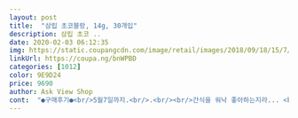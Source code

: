 ```yaml
---
layout: post 
title:  "삼립 초코블랑, 14g, 30개입" 
description: 삼립 초코 ..
date: 2020-02-03 06:12:35 
img: https://static.coupangcdn.com/image/retail/images/2018/09/18/15/7/6f43b7cd-ac54-40e0-893d-065671b0c4b8.jpg 
linkUrl: https://coupa.ng/bnWPBD 
categories: [1012] 
color: 9E9D24 
price: 9690 
author: Ask View Shop 
cont:  "●구매후기●<br/>5월7일까지.<br/>.<br/><br/>간식을 워낙 좋아하는지라... <br/><br/>겉은 하얀 쿠키반죽인데<br/>그 계기로 한번씩 땡기면 직접 사러 갔다가, 코로나때문에 외출을 자제하고 있어서 쿠팡에 검색을 하다가 발견했습니다.<br/><br/>그래도 딸기잼쿠키는 6월이던데<br/>그리고 초코반죽부분이 생각보다<br/>근데 생각해보니 큰건 어차피 한번에 다 못먹더라구요.<br/><br/>근데 왠걸 박스가 너무 가벼워서 열었더니 미니사이즈더라구요ㅋㅋㅋㅋ<br/>꾸덕꾸덕한 초코가 가득 들어서 맛도있고,  씹어먹는 재미까지 있는 과자라고 얘기하더라구요ㅎ 넵 맞습니다ㅎㅎ 이 과자도 제가 아니라 신랑 먹으라고 산겁니다ㅎ 저는 (일정기간이지만) 의식적으로 초코를 피하고있어서 전 안먹고 and amp;못먹는 상태거든요;; 아.<br/>저기요.<br/>.<br/> 혹시 삼립 초코블랑의 유통기한이 어떻게 되나요?! 어젯밤에 신랑이 먹다가 이거 유통기한 맞냐고!? 너무 짧은거 아니냐고 묻던데... <br/> 처음 구매하는거라서 모르고 어디다가 물어봐야하할지도 모르겠더라구요;; 지금은 아냐구요!? 어디에 물어봤나구여!?ㅎㅎㅎㅎ 아뇨ㅇㅎㅎ안먹어봐서 물어보는 곳도 모르지만.<br/>.<br/> 그럏게 얘기하면서 앉은 자리에서 열 개를 먹는 신랑을 보며... <br/> (제가 구매한 삼립 초코블랑은 총 30개 들어있습니다 속닥속닥) 봉투에 인쇄된 기한은 커녕 그 안에ㅎ 아니 (민약 안말린다면) 이번 주말안에 다 먹겠구나~~싶어요ㅎㅎ 참 잘 샀다는 생각이 들었습니다ㅎㅎ 신랑이 이거 맛있다고 비싼거 아니냐고 물었는데 대답해주지 않았어요ㅎㅎ 좋은 제품을 빨리 배송해주셔서 고맙습니다 번창하세요<br/>따뜻한 커피랑 너무 잘 어울려요.<br/><br/>딸기잼쿠키랑 같이 구매했는데<br/>맛이 진해서 더 맛있어요.<br/><br/>맛있어서 구매했어요.<br/><br/>맛있어요<br/>생각보다 갯수가 30개나 되서 "너무 많은데... <br/>"라는 생각을 했죠.<br/><br/>속이 포근포근한 브라우니에요<br/>우연히 GS25 편의점 초코블랑 큰 사이즈를 사서 먹은적이 있어요.<br/><br/>잘 씹다보면 청크초코칩이 하나정도 씹혀요<br/>처음에는 그냥 초코블랑이라서 장바구니에 바로 담았어요.<br/><br/>초코블랑을 부지런히 먹어야 할듯해요.<br/><br/>초코블랑이 유통기한이 넘  짧아요.<br/><br/>초코씹힐때 먼지 모를 쾌감ㅋㅋ<br/>칙촉처럼 쫀득한 식감의 쿠키를 좋아한다면 강력추천 합니다.<br/><br/>큰건줄 알고 구매를 했는데... <br/><br/>편의점에서 구매해 먹어보고<br/>평균 여자손 기준이에요.<br/><br/>한입정도되는 미니사이즈는 간식이나 지인에게도 맛보라고 주기에 딱인 사이즈에요.<br/><br/>혹시몰라서 사이즈 비교하려고 찍어둔 사진도 첨부합니다.<br/><br/>" 
---
```

